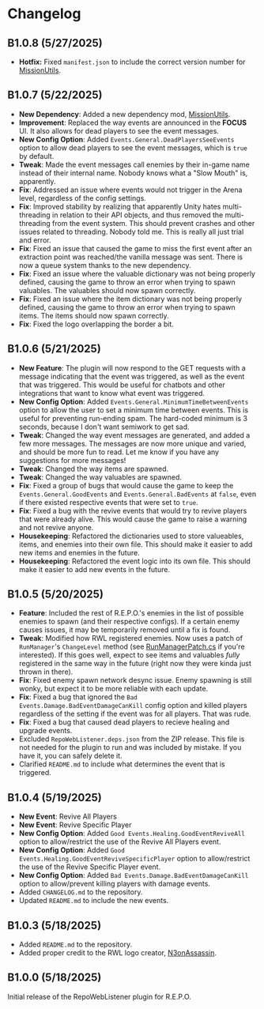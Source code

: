 # Changelog

## B1.0.8 (5/27/2025)
- **Hotfix:** Fixed ``manifest.json`` to include the correct version number for [MissionUtils](https://thunderstore.io/c/repo/p/PencilFoxStudios/MissionUtils/).

## B1.0.7 (5/22/2025)

- **New Dependency**: Added a new dependency mod, [MissionUtils](https://thunderstore.io/c/repo/p/PencilFoxStudios/MissionUtils/).
- **Improvement**: Replaced the way events are announced in the **FOCUS** UI. It also allows for dead players to see the event messages.
- **New Config Option**: Added `Events.General.DeadPlayersSeeEvents` option to allow dead players to see the event messages, which is `true` by default.
- **Tweak**: Made the event messages call enemies by their in-game name instead of their internal name. Nobody knows what a "Slow Mouth" is, apparently.
- **Fix**: Addressed an issue where events would not trigger in the Arena level, regardless of the config settings.
- **Fix**: Improved stability by realizing that apparently Unity hates multi-threading in relation to their API objects, and thus removed the multi-threading from the event system. This should prevent crashes and other issues related to threading. Nobody told me. This is really all just trial and error.
- **Fix**: Fixed an issue that caused the game to miss the first event after an extraction point was reached/the vanilla message was sent. There is now a queue system thanks to the new dependency.
- **Fix**: Fixed an issue where the valuable dictionary was not being properly defined, causing the game to throw an error when trying to spawn valuables. The valuables should now spawn correctly.
- **Fix**: Fixed an issue where the item dictionary was not being properly defined, causing the game to throw an error when trying to spawn items. The items should now spawn correctly.
- **Fix**: Fixed the logo overlapping the border a bit.

## B1.0.6 (5/21/2025)

- **New Feature**: The plugin will now respond to the GET requests with a message indicating that the event was triggered, as well as the event that was triggered. This would be useful for chatbots and other integrations that want to know what event was triggered.
- **New Config Option**: Added `Events.General.MinimumTimeBetweenEvents` option to allow the user to set a minimum time between events. This is useful for preventing run-ending spam. The hard-coded minimum is 3 seconds, because I don't want semiwork to get sad.
- **Tweak**: Changed the way event messages are generated, and added a few more messages. The messages are now more unique and varied, and should be more fun to read. Let me know if you have any suggestions for more messages!
- **Tweak**: Changed the way items are spawned.
- **Tweak**: Changed the way valuables are spawned.
- **Fix**: Fixed a group of bugs that would cause the game to keep the ``Events.General.GoodEvents`` and ``Events.General.BadEvents`` at ``false``, even if there existed respective events that were set to ``true``. 
- **Fix**: Fixed a bug with the revive events that would try to revive players that were already alive. This would cause the game to raise a warning and not revive anyone.
- **Housekeeping**: Refactored the dictionaries used to store valueables, items, and enemies into their own file. This should make it easier to add new items and enemies in the future.
- **Housekeeping**: Refactored the event logic into its own file. This should make it easier to add new events in the future.

## B1.0.5 (5/20/2025)

- **Feature**: Included the rest of R.E.P.O.'s enemies in the list of possible enemies to spawn (and their respective configs). If a certain enemy causes issues, it may be temporarily removed until a fix is found.
- **Tweak**: Modified how RWL registered enemies. Now uses a patch of ``RunManager``'s ``ChangeLevel`` method (see [RunManagerPatch.cs](https://github.com/PencilFoxStudios/REPOWebListener/blob/main/RunManagerPatch.cs) if you're interested). If this goes well, expect to see items and valuables *fully* registered in the same way in the future (right now they were kinda just thrown in there).
- **Fix**: Fixed enemy spawn network desync issue. Enemy spawning is still wonky, but expect it to be more reliable with each update.
- **Fix**: Fixed a bug that ignored the ``Bad Events.Damage.BadEventDamageCanKill`` config option and killed players regardless of the setting if the event was for all players. That was rude.
- **Fix**: Fixed a bug that caused dead players to recieve healing and upgrade events.
- Excluded ``RepoWebListener.deps.json`` from the ZIP release. This file is not needed for the plugin to run and was included by mistake. If you have it, you can safely delete it.
- Clarified ``README.md`` to include what determines the event that is triggered.

## B1.0.4 (5/19/2025)

- **New Event**: Revive All Players
- **New Event**: Revive Specific Player
- **New Config Option**: Added `Good Events.Healing.GoodEventReviveAll` option to allow/restrict the use of the Revive All Players event.
- **New Config Option**: Added `Good Events.Healing.GoodEventReviveSpecificPlayer` option to allow/restrict the use of the Revive Specific Player event.
- **New Config Option**: Added `Bad Events.Damage.BadEventDamageCanKill` option to allow/prevent killing players with damage events.
- Added ``CHANGELOG.md`` to the repository.
- Updated ``README.md`` to include the new events.

## B1.0.3 (5/18/2025)

- Added ``README.md`` to the repository.
- Added proper credit to the RWL logo creator, [N3onAssassin](https://bsky.app/profile/n3onassassin.bsky.social).

## B1.0.0 (5/18/2025)

Initial release of the RepoWebListener plugin for R.E.P.O.